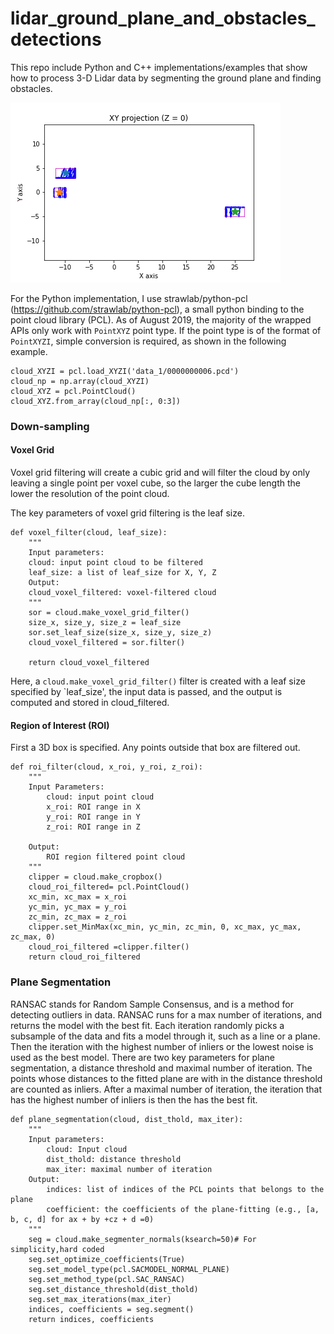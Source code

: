 # lidar_ground_plane_and_obstacles_detections
This repo include Python and C++ implementations/examples that show how to process 3-D Lidar data by segmenting the ground plane and finding obstacles.



![img](Python/figs/result_XY.gif)

For the Python implementation, I use strawlab/python-pcl (https://github.com/strawlab/python-pcl), a small python binding to the point cloud library (PCL). As of August 2019, the majority of the wrapped APIs only work with `PointXYZ` point type. If the point type is of the format of `PointXYZI`, simple conversion is required, as shown in the following example.

```
cloud_XYZI = pcl.load_XYZI('data_1/0000000006.pcd')
cloud_np = np.array(cloud_XYZI)
cloud_XYZ = pcl.PointCloud()
cloud_XYZ.from_array(cloud_np[:, 0:3])
```

### Down-sampling
#### Voxel Grid
Voxel grid filtering will create a cubic grid and will filter the cloud by only leaving a single point per voxel cube, so the larger the cube length the lower the resolution of the point cloud.

The key parameters of voxel grid filtering is the leaf size.

```
def voxel_filter(cloud, leaf_size):
    """
    Input parameters:
    cloud: input point cloud to be filtered
    leaf_size: a list of leaf_size for X, Y, Z 
    Output:
    cloud_voxel_filtered: voxel-filtered cloud
    """
    sor = cloud.make_voxel_grid_filter()
    size_x, size_y, size_z = leaf_size
    sor.set_leaf_size(size_x, size_y, size_z)
    cloud_voxel_filtered = sor.filter()
    
    return cloud_voxel_filtered

```

Here, a `cloud.make_voxel_grid_filter()` filter is created with a leaf size specified by `leaf_size', the input data is passed, and the output is computed and stored in cloud_filtered.

#### Region of Interest (ROI)

First a 3D box is specified. Any points outside that box are filtered out. 

```
def roi_filter(cloud, x_roi, y_roi, z_roi):
    """
    Input Parameters:
        cloud: input point cloud
        x_roi: ROI range in X
        y_roi: ROI range in Y
        z_roi: ROI range in Z
    
    Output:    
        ROI region filtered point cloud
    """
    clipper = cloud.make_cropbox()
    cloud_roi_filtered= pcl.PointCloud()
    xc_min, xc_max = x_roi
    yc_min, yc_max = y_roi
    zc_min, zc_max = z_roi
    clipper.set_MinMax(xc_min, yc_min, zc_min, 0, xc_max, yc_max, zc_max, 0)
    cloud_roi_filtered =clipper.filter()
    return cloud_roi_filtered
```

### Plane Segmentation

RANSAC stands for Random Sample Consensus, and is a method for detecting outliers in data. RANSAC runs for a max number of iterations, and returns the model with the best fit. Each iteration randomly picks a subsample of the data and fits a model through it, such as a line or a plane. Then the iteration with the highest number of inliers or the lowest noise is used as the best model.
There are two key parameters for plane segmentation, a distance threshold and maximal number of iteration. The points whose distances to the fitted plane are with in the distance threshold are counted as inliers. After a maximal number of iteration, the iteration that has the highest number of inliers is then the has the best fit. 


```
def plane_segmentation(cloud, dist_thold, max_iter):
    """
    Input parameters:
        cloud: Input cloud
        dist_thold: distance threshold
        max_iter: maximal number of iteration
    Output:
        indices: list of indices of the PCL points that belongs to the plane
        coefficient: the coefficients of the plane-fitting (e.g., [a, b, c, d] for ax + by +cz + d =0)
    """
    seg = cloud.make_segmenter_normals(ksearch=50)# For simplicity,hard coded
    seg.set_optimize_coefficients(True)
    seg.set_model_type(pcl.SACMODEL_NORMAL_PLANE)
    seg.set_method_type(pcl.SAC_RANSAC)
    seg.set_distance_threshold(dist_thold)
    seg.set_max_iterations(max_iter)
    indices, coefficients = seg.segment()
    return indices, coefficients

```
